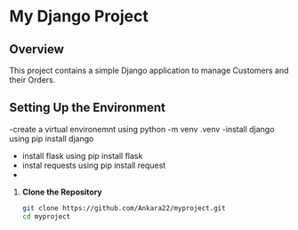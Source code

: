 # My Django Project

## Overview
This project contains a simple Django application to manage Customers and their Orders.

## Setting Up the Environment
-create a virtual environemnt using python -m venv .venv
-install django using pip install django
- install flask using pip install flask
- instal requests using pip install request
- 
1. **Clone the Repository**
   ```bash
   git clone https://github.com/Ankara22/myproject.git
   cd myproject
